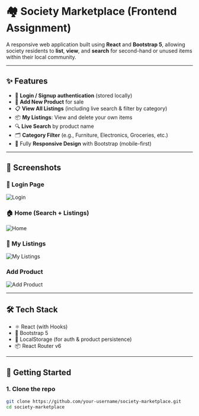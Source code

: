# 🏘️ Society Marketplace (Frontend Assignment)

A responsive web application built using **React** and **Bootstrap 5**, allowing society residents to **list**, **view**, and **search** for second-hand or unused items within their local community.

---

## ✨ Features

- 🔐 **Login / Signup authentication** (stored locally)
- 🛒 **Add New Product** for sale
- 📋 **View All Listings** (including live search & filter by category)
- 📦 **My Listings**: View and delete your own items
- 🔍 **Live Search** by product name
- 🗂 **Category Filter** (e.g., Furniture, Electronics, Groceries, etc.)
- 📱 Fully **Responsive Design** with Bootstrap (mobile-first)

---

## 📸 Screenshots

### 🔐 Login Page
![Login](https://github.com/user-attachments/assets/88bfb453-f411-43ae-b537-65d4a37aaa7f)

### 🏠 Home (Search + Listings)
![Home](https://github.com/user-attachments/assets/7c2b5f19-7177-4493-8221-1cec631e4002)

### 📂 My Listings
![My Listings](https://github.com/user-attachments/assets/0e0bda83-f9e1-4b57-b3dd-de41720a756d)

### Add Product 
![Add Product](https://github.com/user-attachments/assets/33f90225-7d07-433f-af1c-f4bb9164680d)

---

## 🛠️ Tech Stack

- ⚛️ React (with Hooks)
- 🎨 Bootstrap 5
- 💾 LocalStorage (for auth & product persistence)
- 📦 React Router v6

---

## 🚀 Getting Started

### 1. Clone the repo

```bash
git clone https://github.com/your-username/society-marketplace.git
cd society-marketplace
